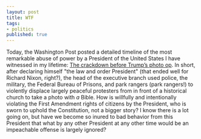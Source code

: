 ```yaml
---
layout: post
title: WTF
tags:
- politics
published: true
---
```


Today, the Washington Post posted a detailed timeline of the most
remarkable abuse of power by a President of the United States I have
witnessed in my lifetime: [The crackdown before Trump’s photo
op][wapo].  In short, after declaring himself "the law and order
President" (that ended well for Richard Nixon, right?), the head of
the executive branch used police, the military, the Federal Bureau of
Prisons, and park rangers (park rangers!) to violently displace
largely peaceful protesters from in front of a historical church to
take a photo with _a_ Bible.  How is willfully and intentionally
violating the First Amendment rights of citizens by the President, who
is sworn to uphold the Constitution, not a bigger story?  I know there
is a lot going on, but have we become so inured to bad behavior from
this President that what by any other President at any other time
would be an impeachable offense is largely ignored?

[wapo]: https://www.washingtonpost.com/investigations/2020/06/08/timeline-trump-church-photo-op/?arc404=true
